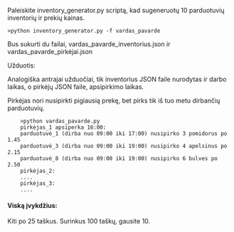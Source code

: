 Paleiskite inventory_generator.py scriptą, kad sugeneruotų 10 parduotuvių inventorių ir prekių kainas.

    >python inventory_generator.py -f vardas_pavarde
    
Bus sukurti du failai, vardas_pavarde_inventorius.json ir vardas_pavarde_pirkėjai.json

Užduotis:

Analogiška antrajai užduočiai, tik inventorius JSON faile nurodytas ir darbo laikas, o pirkėjų JSON faile, apsipirkimo laikas.

Pirkėjas nori nusipirkti pigiausią prekę, bet pirks tik iš tuo metu dirbančių parduotuvių.

        >python vardas_pavarde.py
        pirkėjas_1 apsiperka 16:00:
        parduotuvė_1 (dirba nuo 09:00 iki 17:00) nusipirko 3 pomidorus po 1.45
        parduotuvė_3 (dirba nuo 09:00 iki 19:00) nusipirko 4 apelsinus po 2.15
        parduotuvė_8 (dirba nuo 09:00 iki 19:00) nusipirko 6 bulves po 2.50
        pirkėjas_2:
        ....
        pirkėjas_3:
        ....


#### Viską įvykdžius:

Kiti po 25 taškus. Surinkus 100 taškų, gausite 10.